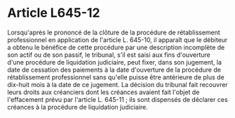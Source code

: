 # Article L645-12

Lorsqu'après le prononcé de la clôture de la procédure de rétablissement professionnel en application de l'article L. 645-10, il apparaît que le débiteur a obtenu le bénéfice de cette procédure par une description incomplète de son actif ou de son passif, le tribunal, s'il est saisi aux fins d'ouverture d'une procédure de liquidation judiciaire, peut fixer, dans son jugement, la date de cessation des paiements à la date d'ouverture de la procédure de rétablissement professionnel sans qu'elle puisse être antérieure de plus de dix-huit mois à la date de ce jugement. La décision du tribunal fait recouvrer leurs droits aux créanciers dont les créances avaient fait l'objet de l'effacement prévu par l'article L. 645-11 ; ils sont dispensés de déclarer ces créances à la procédure de liquidation judiciaire.
